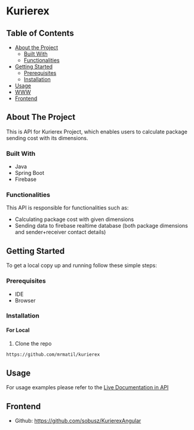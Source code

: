 <h1>Kurierex</h1>

<!-- TABLE OF CONTENTS -->
## Table of Contents

* [About the Project](#about-the-project)
  * [Built With](#built-with)
  * [Functionalities](#functionalities)
* [Getting Started](#getting-started)
  * [Prerequisites](#prerequisites)
  * [Installation](#installation)
* [Usage](#usage)
* [WWW](#www)
* [Frontend](#frontend)

<!-- ABOUT THE PROJECT -->
## About The Project
This is API for Kurierex Project, which enables users to calculate package sending cost with its dimensions.

### Built With
* Java
* Spring Boot
* Firebase

### Functionalities
This API is responsible for functionalities such as:
* Calculating package cost with given dimensions
* Sending data to firebase realtime database (both package dimensions and sender+receiver contact details)

<!-- GETTING STARTED -->
## Getting Started

To get a local copy up and running follow these simple steps:

### Prerequisites
* IDE
* Browser

### Installation


#### For Local
1. Clone the repo
```sh
https://github.com/mrmatil/kurierex
```

<!-- USAGE EXAMPLES -->
## Usage
For usage examples please refer to the [Live Documentation in API](https://joinitwebsite.azurewebsites.net/swagger-ui/)

## Frontend
* Github: https://github.com/sobusz/KurierexAngular
